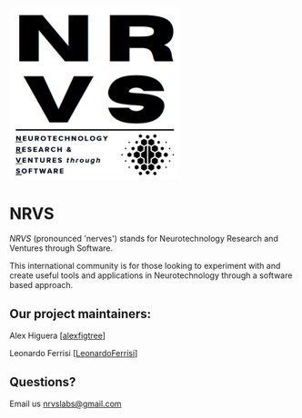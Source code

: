 <img src="https://github.com/NRVS-Labs/.github/blob/main/assets/NRVS_logo.PNG" alt="NRVS" width="300"/>


# **NRVS**

*NRVS* (pronounced 'nerves') stands for Neurotechnology Research and Ventures through Software.

This international community is for those looking to experiment with and create useful tools and applications in Neurotechnology through a software based approach.


## Our project maintainers:
Alex Higuera [[alexfigtree](https://github.com/alexfigtree)] 

Leonardo Ferrisi [[LeonardoFerrisi](https://github.com/LeonardoFerrisi)]


## Questions?
Email us nrvslabs@gmail.com

